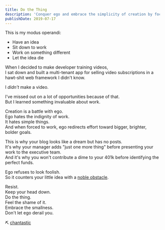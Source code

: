 ```yaml
---
title: Do the Thing
description: 'Conquer ego and embrace the simplicity of creation by focusing on your initial ideas, resisting the urge to pursue grander goals that may prevent progress.'
publishDate: 2019-07-17
---
```


This is my modus operandi:

- Have an idea
- Sit down to work
- Work on something different
- Let the idea die

When I decided to make developer training videos,  
I sat down and built a multi-tenant app for selling video subscriptions in a hawt-shit web framework I didn't know.

I _didn't_ make a video.

I've missed out on a lot of opportunities because of that.  
But I learned something invaluable about work.

Creation is a battle with ego.  
Ego hates the indignity of work.  
It hates simple things.  
And when forced to work, ego redirects effort toward bigger, brighter, bolder goals.

This is why your blog looks like a dream but has no posts.  
It's why your manager adds "just one more thing" before presenting your work to the executive team.  
And it's why you won't contribute a dime to your 401k before identifying the perfect funds.

Ego refuses to look foolish.  
So it counters your little idea with a [noble obstacle](https://www.goodreads.com/work/quotes/56765588-finish-give-yourself-the-gift-of-done).

Resist.  
Keep your head down.  
Do the thing.  
Feel the shame of it.  
Embrace the smallness.  
Don't let ego derail you.

⛏ [chantastic](https://twitter.com/chantastic)
